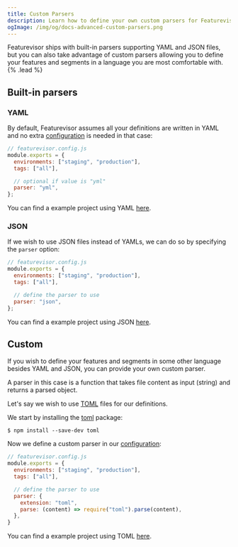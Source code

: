 ```yaml
---
title: Custom Parsers
description: Learn how to define your own custom parsers for Featurevisor going beyond just YAML and JSON files.
ogImage: /img/og/docs-advanced-custom-parsers.png
---
```


Featurevisor ships with built-in parsers supporting YAML and JSON files, but you can also take advantage of custom parsers allowing you to define your features and segments in a language you are most comfortable with. {% .lead %}

## Built-in parsers

### YAML

By default, Featurevisor assumes all your definitions are written in YAML and no extra [configuration](/docs/configuration) is needed in that case:

```js
// featurevisor.config.js
module.exports = {
  environments: ["staging", "production"],
  tags: ["all"],

  // optional if value is "yml"
  parser: "yml",
};
```

You can find a example project using YAML [here](https://github.com/featurevisor/featurevisor/tree/main/examples/example-yml).

### JSON

If we wish to use JSON files instead of YAMLs, we can do so by specifying the `parser` option:

```js
// featurevisor.config.js
module.exports = {
  environments: ["staging", "production"],
  tags: ["all"],

  // define the parser to use
  parser: "json",
};
```

You can find a example project using JSON [here](https://github.com/featurevisor/featurevisor/tree/main/examples/example-json).

## Custom

If you wish to define your features and segments in some other language besides YAML and JSON, you can provide your own custom parser.

A parser in this case is a function that takes file content as input (string) and returns a parsed object.

Let's say we wish to use [TOML](https://toml.io/en/) files for our definitions.

We start by installing the [toml](https://www.npmjs.com/package/toml) package:

```
$ npm install --save-dev toml
```

Now we define a custom parser in our [configuration](/docs/configuration):

```js
// featurevisor.config.js
module.exports = {
  environments: ["staging", "production"],
  tags: ["all"],

  // define the parser to use
  parser: {
    extension: "toml",
    parse: (content) => require("toml").parse(content),
  },
}
```

You can find a example project using TOML [here](https://github.com/featurevisor/featurevisor/tree/main/examples/example-toml).

